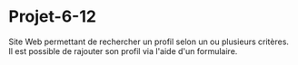 # Projet-6-12

Site Web permettant de rechercher un profil selon un ou plusieurs critères. Il est possible de rajouter son profil via l'aide d'un formulaire.

